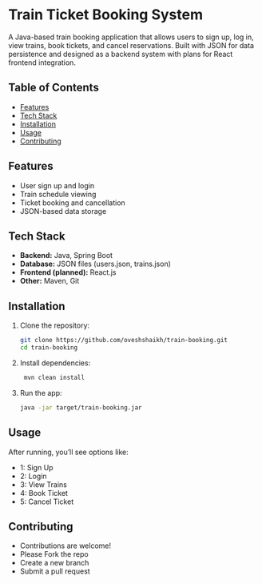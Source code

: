 # Train Ticket Booking System

A Java-based train booking application that allows users to sign up, log in, view trains, book tickets, and cancel reservations. 
Built with JSON for data persistence and designed as a backend system with plans for React frontend integration.

## Table of Contents
- [Features](#features)
- [Tech Stack](#tech-stack)
- [Installation](#installation)
- [Usage](#usage)
- [Contributing](#contributing)

## Features
- User sign up and login
- Train schedule viewing
- Ticket booking and cancellation
- JSON-based data storage

## Tech Stack
- **Backend:** Java, Spring Boot  
- **Database:** JSON files (users.json, trains.json)  
- **Frontend (planned):** React.js  
- **Other:** Maven, Git

## Installation
1. Clone the repository:
   ```bash
   git clone https://github.com/oveshshaikh/train-booking.git
   cd train-booking

2. Install dependencies:
    ```bash
     mvn clean install

3. Run the app:
    ```bash
    java -jar target/train-booking.jar

## Usage
After running, you’ll see options like:
- 1: Sign Up  
- 2: Login  
- 3: View Trains  
- 4: Book Ticket  
- 5: Cancel Ticket  

## Contributing

- Contributions are welcome!
- Please Fork the repo
- Create a new branch
- Submit a pull request
